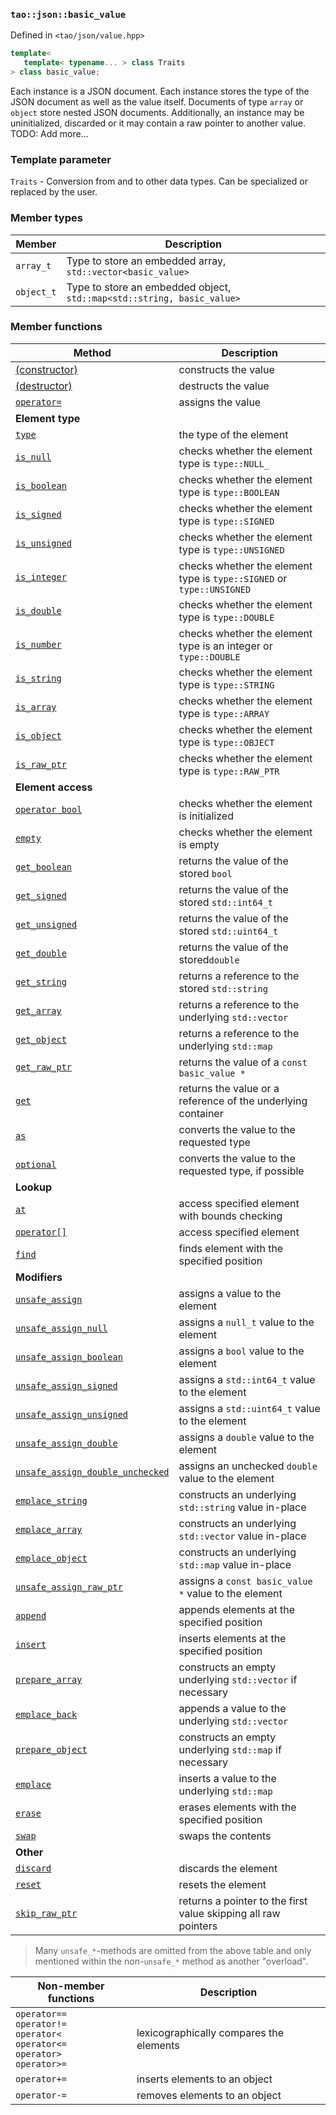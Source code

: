 ### `tao::json::basic_value`

Defined in `<tao/json/value.hpp>`

```c++
template<
   template< typename... > class Traits
> class basic_value;
```

Each instance is a JSON document. Each instance stores the type of the JSON document as well as the value itself. Documents of type `array` or `object` store nested JSON documents. Additionally, an instance may be uninitialized, discarded or it may contain a raw pointer to another value. TODO: Add more...

### Template parameter

`Traits` - Conversion from and to other data types. Can be specialized or replaced by the user.

### Member types

| Member | Description |
| --- | --- |
| `array_t` | Type to store an embedded array, `std::vector<basic_value>` |
| `object_t` | Type to store an embedded object, `std::map<std::string, basic_value>` |

### Member functions

| Method | Description |
| --- | --- |
| [(constructor)](basic_value/basic_value.md) | constructs the value |
| [(destructor)](basic_value/~basic_value.md) | destructs the value |
| [`operator=`](basic_value/operator=.md) | assigns the value |
| **Element type** |
| [`type`](basic_value/type.md) | the type of the element |
| [`is_null`](basic_value/is_null.md) | checks whether the element type is `type::NULL_` |
| [`is_boolean`](basic_value/is_boolean.md) | checks whether the element type is `type::BOOLEAN` |
| [`is_signed`](basic_value/is_signed.md) | checks whether the element type is `type::SIGNED` |
| [`is_unsigned`](basic_value/is_unsigned.md) | checks whether the element type is `type::UNSIGNED` |
| [`is_integer`](basic_value/is_integer.md) | checks whether the element type is `type::SIGNED` or `type::UNSIGNED` |
| [`is_double`](basic_value/is_double.md) | checks whether the element type is `type::DOUBLE` |
| [`is_number`](basic_value/is_number.md) | checks whether the element type is an integer or `type::DOUBLE` |
| [`is_string`](basic_value/is_string.md) | checks whether the element type is `type::STRING` |
| [`is_array`](basic_value/is_array.md) | checks whether the element type is `type::ARRAY` |
| [`is_object`](basic_value/is_object.md) | checks whether the element type is `type::OBJECT` |
| [`is_raw_ptr`](basic_value/is_raw_ptr.md) | checks whether the element type is `type::RAW_PTR` |
| **Element access** |
| [`operator bool`](basic_value/operator_bool.md) | checks whether the element is initialized |
| [`empty`](basic_value/empty.md) | checks whether the element is empty |
| [`get_boolean`](basic_value/get_boolean.md) | returns the value of the stored `bool` |
| [`get_signed`](basic_value/get_signed.md) | returns the value of the stored `std::int64_t` |
| [`get_unsigned`](basic_value/get_unsigned.md) | returns the value of the stored `std::uint64_t` |
| [`get_double`](basic_value/get_double.md) | returns the value of the stored`double` |
| [`get_string`](basic_value/get_string.md) | returns a reference to the stored `std::string` |
| [`get_array`](basic_value/get_array.md) | returns a reference to the underlying `std::vector` |
| [`get_object`](basic_value/get_object.md) | returns a reference to the underlying `std::map` |
| [`get_raw_ptr`](basic_value/get_raw_ptr.md) | returns the value of a `const basic_value *` |
| [`get`](basic_value/get.md) | returns the value or a reference of the underlying container |
| [`as`](basic_value/as.md) | converts the value to the requested type |
| [`optional`](basic_value/optional.md) | converts the value to the requested type, if possible |
| **Lookup** |
| [`at`](basic_value/at.md) | access specified element with bounds checking |
| [`operator[]`](basic_value/operator_at.md) | access specified element |
| [`find`](basic_value/find.md) | finds element with the specified position |
| **Modifiers** |
| [`unsafe_assign`](basic_value/unsafe_assign.md) | assigns a value to the element |
| [`unsafe_assign_null`](basic_value/unsafe_assign_null.md) | assigns a `null_t` value to the element |
| [`unsafe_assign_boolean`](basic_value/unsafe_assign_boolean.md) | assigns a `bool` value to the element |
| [`unsafe_assign_signed`](basic_value/unsafe_assign_signed.md) | assigns a `std::int64_t` value to the element |
| [`unsafe_assign_unsigned`](basic_value/unsafe_assign_unsigned.md) | assigns a `std::uint64_t` value to the element |
| [`unsafe_assign_double`](basic_value/unsafe_assign_double.md) | assigns a `double` value to the element |
| [`unsafe_assign_double_unchecked`](basic_value/unsafe_assign_double_unchecked.md) | assigns an unchecked `double` value to the element |
| [`emplace_string`](basic_value/emplace_string.md) | constructs an underlying `std::string` value in-place |
| [`emplace_array`](basic_value/emplace_array.md) | constructs an underlying `std::vector` value in-place |
| [`emplace_object`](basic_value/emplace_object.md) | constructs an underlying `std::map` value in-place |
| [`unsafe_assign_raw_ptr`](basic_value/unsafe_assign_raw_ptr.md) | assigns a `const basic_value *` value to the element |
| [`append`](basic_value/append.md) | appends elements at the specified position |
| [`insert`](basic_value/insert.md) | inserts elements at the specified position |
| [`prepare_array`](basic_value/prepare_array.md) | constructs an empty underlying `std::vector` if necessary |
| [`emplace_back`](basic_value/emplace_back.md) | appends a value to the underlying `std::vector` |
| [`prepare_object`](basic_value/prepare_object.md) | constructs an empty underlying `std::map` if necessary |
| [`emplace`](basic_value/emplace.md) | inserts a value to the underlying `std::map` |
| [`erase`](basic_value/erase.md) | erases elements with the specified position |
| [`swap`](basic_value/swap.md) | swaps the contents |
| **Other** |
| [`discard`](basic_value/discard.md) | discards the element |
| [`reset`](basic_value/reset.md) | resets the element |
| [`skip_raw_ptr`](basic_value/skip_raw_ptr.md) | returns a pointer to the first value skipping all raw pointers |

> Many `unsafe_*`-methods are omitted from the above table and only mentioned within the non-`unsafe_*` method as another "overload".

| **Non-member functions** | Description |
| --- | --- |
| `operator==` <br/> `operator!=` <br/> `operator<` <br> `operator<=` <br> `operator>` <br> `operator>=` | lexicographically compares the elements
| `operator+=` | inserts elements to an object
| `operator-=` | removes elements to an object

